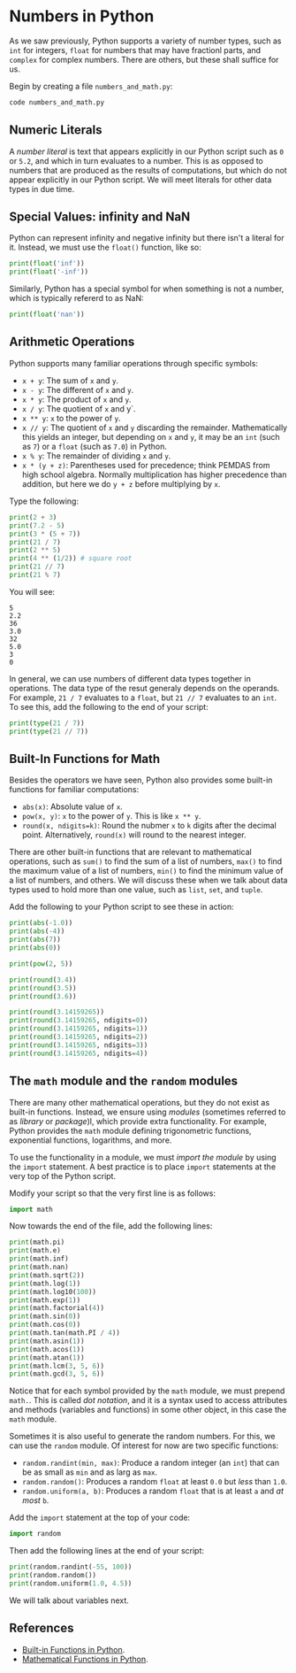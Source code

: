 # Numbers in Python

As we saw previously, Python supports a variety of number types, such
as `int` for integers, `float` for numbers that may have fractionl parts,
and `complex` for complex numbers. There are others, but these shall suffice
for us.

Begin by creating a file `numbers_and_math.py`:

```bash
code numbers_and_math.py
```

## Numeric Literals

A *number literal* is text that appears explicitly in our Python script
such as `0` or `5.2`, and which in turn evaluates to a number. This is
as opposed to numbers that are produced as the results of computations,
but which do not appear explicitly in our Python script. We will meet
literals for other data types in due time.

## Special Values: infinity and NaN

Python can represent infinity and negative infinity but there isn't a
literal for it. Instead, we must use the `float()` function, like so:

```python
print(float('inf'))
print(float('-inf'))
```

Similarly, Python has a special symbol for when something is not a number,
which is typically refererd to as NaN:

```python
print(float('nan'))
```

## Arithmetic Operations

Python supports many familiar operations through specific symbols:

- `x + y`: The sum of `x` and `y`.
- `x - y`: The different of `x` and `y`.
- `x * y`: The product of `x` and `y`.
- `x / y`: The quotient of `x` and y`.
- `x ** y`: `x` to the power of `y`.
- `x // y`: The quotient of `x` and `y` discarding the remainder. Mathematically this yields an
integer, but depending on `x` and `y`, it may be an `int` (such as `7`) or a `float` (such as `7.0`)
in Python.
- `x % y`: The remainder  of dividing `x` and `y`.
- `x * (y + z)`: Parentheses used for precedence; think PEMDAS from high school algebra.
Normally multiplication has higher precedence than addition, but here we do `y + z` before
multiplying by `x`.

Type the following:

```python
print(2 + 3)
print(7.2 - 5)
print(3 * (5 + 7))
print(21 / 7)
print(2 ** 5)
print(4 ** (1/2)) # square root
print(21 // 7)
print(21 % 7)
```

You will see:

```text
5
2.2
36
3.0
32
5.0
3
0
```

In general, we can use numbers of different data types together in
operations. The data type of the resut generaly depends on the operands.
For example, `21 / 7` evaluates to a `float`, but `21 // 7` evaluates
to an `int`. To see this, add the following to the end of your script:

```python
print(type(21 / 7))
print(type(21 // 7))
```

## Built-In Functions for Math

Besides the operators we have seen, Python also provides some built-in functions
for familiar computations:

- `abs(x)`: Absolute value of `x`.
- `pow(x, y)`: `x` to the power of `y`. This is like `x ** y`.
- `round(x, ndigits=k)`: Round the nubmer `x` to `k` digits after the decimal point.
Alternatively, `round(x)` will round to the nearest integer.

There are other built-in functions that are relevant to mathematical operations,
such as `sum()` to find the sum of a list of numbers, `max()` to find the maximum
value of a list of numbers, `min()` to find the minimum value of a list of numbers,
and others. We will discuss these when we talk about data types used to hold
more than one value, such as `list`, `set`, and `tuple`.

Add the following to your Python script to see these in action:

```python
print(abs(-1.0))
print(abs(-4))
print(abs(7))
print(abs(0))

print(pow(2, 5))

print(round(3.4))
print(round(3.5))
print(round(3.6))

print(round(3.14159265))
print(round(3.14159265, ndigits=0))
print(round(3.14159265, ndigits=1))
print(round(3.14159265, ndigits=2))
print(round(3.14159265, ndigits=3))
print(round(3.14159265, ndigits=4))
```

## The `math` module and the `random` modules

There are many other mathematical operations, but they do not exist as
built-in functions. Instead, we ensure using *modules* (sometimes referred
to as *library* or *package*)l, which provide extra functionality. For example,
Python provides the `math` module defining trigonometric functions, exponential
functions, logarithms, and more.

To use the functionality in a module, we must *import the module* by using
the `import` statement. A best practice is to place `import` statements at
the very top of the Python script.

Modify your script so that the very first line is as follows:

```python
import math
```

Now towards the end of the file, add the following lines:

```python
print(math.pi)
print(math.e)
print(math.inf)
print(math.nan)
print(math.sqrt(2))
print(math.log(1))
print(math.log10(100))
print(math.exp(1))
print(math.factorial(4))
print(math.sin(0))
print(math.cos(0))
print(math.tan(math.PI / 4))
print(math.asin(1))
print(math.acos(1))
print(math.atan(1))
print(math.lcm(3, 5, 6))
print(math.gcd(3, 5, 6))
```

Notice that for each symbol provided by the `math` module, we must prepend
`math.`. This is called *dot notation*, and it is a syntax used to access
attributes and methods (variables and functions) in some other object,
in this case the `math` module.

Sometimes it is also useful to generate the random numbers. For this,
we can use the `random` module. Of interest for now are two specific
functions:

- `random.randint(min, max)`: Produce a random integer (an `int`) that can be as
small as `min` and as larg as `max`.
- `random.random()`: Produces a random `float` at least `0.0` but *less* than `1.0`.
- `random.uniform(a, b)`: Produces a random `float` that is at least `a` and *at most* `b`.

Add the `import` statement at the top of your code:

```python
import random
```

Then add the following lines at the end of your script:

```python
print(random.randint(-55, 100))
print(random.random())
print(random.uniform(1.0, 4.5))
```

We will talk about variables next.

## References

- [Built-in Functions in Python](https://docs.python.org/3/library/functions.html#round).
- [Mathematical Functions in Python](https://docs.python.org/3/library/math.html).
